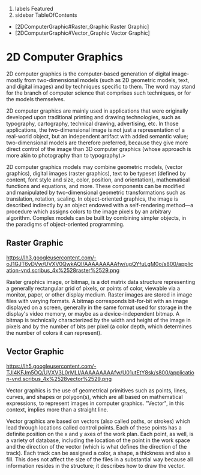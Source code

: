 1.  labels Featured
2.  sidebar TableOfContents

<!-- end list -->

  - \[2DComputerGraphic\#Raster\_Graphic Raster Graphic\]
  - \[2DComputerGraphic\#Vector\_Graphic Vector Graphic\]

# 2D Computer Graphics

2D computer graphics is the computer-based generation of digital
image-mostly from two-dimensional models (such as 2D geometric models,
text, and digital images) and by techniques specific to them. The word
may stand for the branch of computer science that comprises such
techniques, or for the models themselves.

2D computer graphics are mainly used in applications that were
originally developed upon traditional printing and drawing technologies,
such as typography, cartography, technical drawing, advertising, etc. In
those applications, the two-dimensional image is not just a
representation of a real-world object, but an independent artifact with
added semantic value; two-dimensional models are therefore preferred,
because they give more direct control of the image than 3D computer
graphics (whose approach is more akin to photography than to
typography).\>

2D computer graphics models may combine geometric models, (vector
graphics), digital images (raster graphics), text to be typeset (defined
by content, font style and size, color, position, and orientation),
mathematical functions and equations, and more. These components can be
modified and manipulated by two-dimensional geometric transformations
such as translation, rotation, scaling. In object-oriented graphics, the
image is described indirectly by an object endowed with a self-rendering
method—a procedure which assigns colors to the image pixels by an
arbitrary algorithm. Complex models can be built by combining simpler
objects, in the paradigms of object-oriented
programming.

## Raster Graphic

<https://lh3.googleusercontent.com/-oJ1GJT6yDVw/UVXV0QwkAQI/AAAAAAAAAfw/ugQYfuLgM0o/s800/application-vnd.scribus_4x%2528raster%2529.png>

Raster graphics image, or bitmap, is a dot matrix data structure
representing a generally rectangular grid of pixels, or points of color,
viewable via a monitor, paper, or other display medium. Raster images
are stored in image files with varying formats. A bitmap corresponds
bit-for-bit with an image displayed on a screen, generally in the same
format used for storage in the display's video memory, or maybe as a
device-independent bitmap. A bitmap is technically characterized by the
width and height of the image in pixels and by the number of bits per
pixel (a color depth, which determines the number of colors it can
represent).

## Vector Graphic

<https://lh5.googleusercontent.com/-TJI4KFJm5OQ/UVXV3L0rMLI/AAAAAAAAAfw/U01utEtY8sk/s800/application-vnd.scribus_4x%2528vector%2529.png>

Vector graphics is the use of geometrical primitives such as points,
lines, curves, and shapes or polygon(s), which are all based on
mathematical expressions, to represent images in computer graphics.
"Vector", in this context, implies more than a straight line.

Vector graphics are based on vectors (also called paths, or strokes)
which lead through locations called control points. Each of these points
has a definite position on the x and y axes of the work plan. Each
point, as well, is a variety of database, including the location of the
point in the work space and the direction of the vector (which is what
defines the direction of the track). Each track can be assigned a color,
a shape, a thickness and also a fill. This does not affect the size of
the files in a substantial way because all information resides in the
structure; it describes how to draw the vector.
